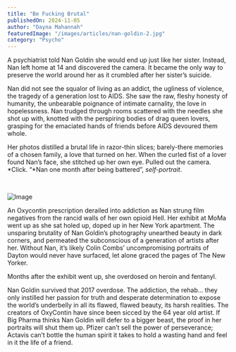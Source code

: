 ```yaml
---
title: "Be Fucking Brutal"
publishedOn: 2024-11-05
author: "Dayna Mahannah"
featuredImage: "/images/articles/nan-goldin-2.jpg"
category: "Psycho"
---
```


A psychiatrist told Nan Goldin she would end up just like her sister. Instead, Nan left home at 14 and discovered the camera. It became the only way to preserve the world around her as it crumbled after her sister’s suicide.

Nan did not see the squalor of living as an addict, the ugliness of violence, the tragedy of a generation lost to AIDS. She saw the raw, fleshy honesty of humanity, the unbearable poignance of intimate carnality, the love in hopelessness. Nan trudged through rooms scattered with the needles she shot up with, knotted with the perspiring bodies of drag queen lovers, grasping for the emaciated hands of friends before AIDS devoured them whole. 

Her photos distilled a brutal life in razor-thin slices; barely-there memories of a chosen family, a love that turned on her. When the curled fist of a lover found Nan’s face, she stitched up her own eye. Pulled out the camera. *Click. “*Nan one month after being battered”, *self-portrait*.

‍

![Image](/images/articles/nan-goldin-1.jpg)‍

An Oxycontin prescription derailed into addiction as Nan strung film negatives from the rancid walls of her own opioid Hell. Her exhibit at MoMa went up as she sat holed up, doped up in her New York apartment. The unsparing brutality of Nan Goldin’s photography unearthed beauty in dark corners, and permeated the subconscious of a generation of artists after her. Without Nan, it’s likely Colin Combs’ uncompromising portraits of Dayton would never have surfaced, let alone graced the pages of The New Yorker. 

Months after the exhibit went up, she overdosed on heroin and fentanyl.

Nan Goldin survived that 2017 overdose. The addiction, the rehab... they only instilled her passion for truth and desperate determination to expose the world’s underbelly in all its flawed, flawed beauty, its harsh realities. The creators of OxyContin have since been sicced by the 64 year old artist. If Big Pharma thinks Nan Goldin will defer to a bigger beast, the proof in her portraits will shut them up. Pfizer can’t sell the power of perseverance; Actavis can’t bottle the human spirit it takes to hold a wasting hand and feel in it the life of a friend.

‍
